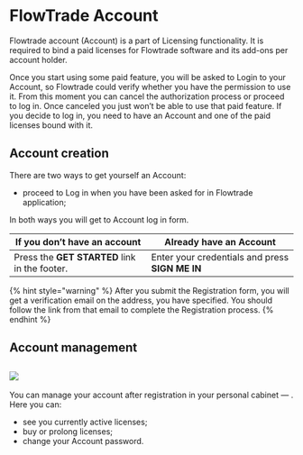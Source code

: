 # FlowTrade Account

Flowtrade account (Account) is a part of Licensing functionality. It is required to bind a paid licenses for Flowtrade software and its add-ons per account holder.

Once you start using some paid feature, you will be asked to Login to your Account, so Flowtrade could verify whether you have the permission to use it. From this moment you can cancel the authorization process or proceed to log in. Once canceled you just won’t be able to use that paid feature. If you decide to log in, you need to have an Account and one of the paid licenses bound with it.

## Account creation

There are two ways to get yourself an Account:

* proceed to Log in when you have been asked for in Flowtrade application;

In both ways you will get to Account log in form.

| If you don’t have an account                  | Already have an Account                         |
| --------------------------------------------- | ----------------------------------------------- |
| Press the **GET STARTED** link in the footer. | Enter your credentials and press **SIGN ME IN** |

{% hint style="warning" %}
After you submit the Registration form, you will get a verification email on the address, you have specified. You should follow the link from that email to complete the Registration process.
{% endhint %}

## Account management

## ![](broken-reference)

You can manage your account after registration in your personal cabinet — . Here you can:

* see you currently active licenses;
* buy or prolong licenses;
* change your Account password.

